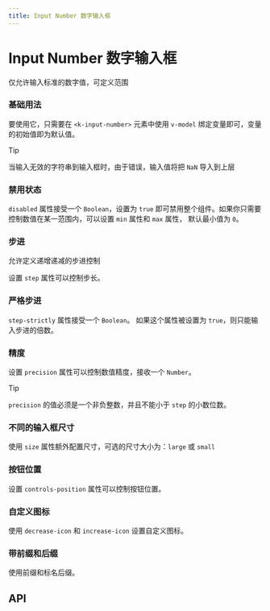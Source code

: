 ```yaml
---
title: Input Number 数字输入框
---
```


# Input Number 数字输入框

仅允许输入标准的数字值，可定义范围

### 基础用法

要使用它，只需要在 `<k-input-number>` 元素中使用 `v-model` 绑定变量即可，变量的初始值即为默认值。

<preview path="./def.vue" />

> [!TIP]
> 当输入无效的字符串到输入框时，由于错误，输入值将把 `NaN` 导入到上层

### 禁用状态

`disabled` 属性接受一个 `Boolean`，设置为 `true` 即可禁用整个组件。如果你只需要控制数值在某一范围内，可以设置 `min` 属性和 `max` 属性， 默认最小值为 `0`。

<preview path="./disabled.vue" />

### 步进

允许定义递增递减的步进控制

设置 `step` 属性可以控制步长。

<preview path="./step.vue" />

### 严格步进

`step-strictly` 属性接受一个 `Boolean`。 如果这个属性被设置为 `true`，则只能输入步进的倍数。

<preview path="./stepStrictly.vue" />

### 精度

设置 `precision` 属性可以控制数值精度，接收一个 `Number`。

<preview path="./precision.vue" />

> [!TIP]
> `precision` 的值必须是一个非负整数，并且不能小于 `step` 的小数位数。

### 不同的输入框尺寸

使用 `size` 属性额外配置尺寸，可选的尺寸大小为：`large` 或 `small`

<preview path="./size.vue" />

### 按钮位置

设置 `controls-position` 属性可以控制按钮位置。

<preview path="./controlsPosition.vue" />

### 自定义图标

使用 `decrease-icon` 和 `increase-icon` 设置自定义图标。

<preview path="./decreaseIcon.vue" />

### 带前缀和后缀 <Badge type="tip" text="^1.9.0" />

使用前缀和标名后缀。

<preview path="./prefixSuffix.vue" />

## API

<API src="./inputNumber.json" lang="zh"></API>